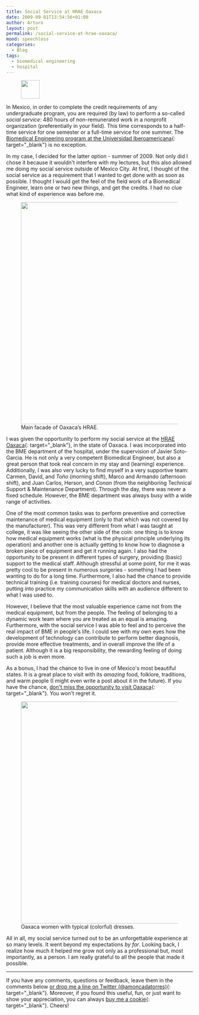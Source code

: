 ```yaml
---
title: Social Service at HRAE Oaxaca
date: 2009-09-01T13:54:56+01:00
author: Arturo
layout: post
permalink: /social-service-at-hrae-oaxaca/
mood: speechless
categories:
  - Blog
tags:
  - biomedical engineering
  - hospital
---
```

<figure class="alignleft">
	<img width="50" src="../multimedia/icons/mexico.png"/>
</figure>

In Mexico, in order to complete the credit requirements of any undergraduate program, you are required (by law) to perform a so-called *social service*: 480 hours of non-remunerated work in a nonprofit organization (preferentially in your field). This time corresponds to a half-time service for one semester or a full-time service for one summer. The [Biomedical Engineering program at the Universidad Iberoamericana](https://ibero.mx/licenciaturas/licenciatura-en-ingenier-biom-dica){: target="_blank"} is no exception.

In my case, I decided for the latter option - summer of 2009. Not only did I chose it because it wouldn't interfere with my lectures, but this also allowed me doing my social service outside of Mexico City. At first, I thought of the social service as a requirement that I wanted to get done with as soon as possible. I thought I would get the feel of the field work of a Biomedical Engineer, learn one or two new things, and get the credits. I had no clue what kind of experience was before me.

<figure class="aligncenter">
	<img width="600" src="../multimedia/photos/hrae.jpg"/>
  <figcaption>Main facade of Oaxaca’s HRAE.</figcaption>
</figure>

<!--more-->

I was given the opportunity to perform my social service at the [HRAE Oaxaca](http://www.hraeoaxaca.salud.gob.mx/){: target="_blank"}, in the state of Oaxaca. I was incorporated into the BME department of the hospital, under the supervision of Javier Soto-Garcia. He is not only a very competent Biomedical Engineer, but also a great person that took real concern in my stay and (learning) experience. Additionally, I was also very lucky to find myself in a very supportive team: Carmen, David, and *Toño* (morning shift), Marco and Armando (afternoon shift), and Juan Carlos, Herson, and *Conan* (from the neighboring Technical Support & Maintenance Department). Through the day, there was never a fixed schedule. However, the BME department was always busy with a wide range of activities.

One of the most common tasks was to perform preventive and corrective maintenance of medical equipment (only to that which was not covered by the manufacturer). This was very different from what I was taught at college, it was like seeing the other side of the coin: one thing is to know how medical equipment works (what is the physical principle underlying its operation) and another one is actually getting to know how to diagnose a broken piece of equipment and get it running again. I also had the opportunity to be present in different types of surgery, providing (basic) support to the medical staff. Although stressful at some point, for me it was pretty cool to be present in numerous surgeries - something I had been wanting to do for a long time. Furthermore, I also had the chance to provide technical training (i.e. training courses) for medical doctors and nurses, putting into practice my communication skills with an audience different to what I was used to.

However, I believe that the most valuable experience came not from the medical equipment, but from the people. The feeling of belonging to a dynamic work team where you are treated as an equal is amazing. Furthermore, with the social service I was able to feel and to perceive the real impact of BME in people's life. I could see with my own eyes how the development of technology can contribute to perform better diagnosis, provide more effective treatments, and in overall improve the life of a patient. Although it is a big responsibility, the rewarding feeling of doing such a job is even more.

As a bonus, I had the chance to live in one of Mexico's most beautiful states. It is a great place to visit with its *amazing* food, folklore, traditions, and warm people (I might even write a post about it in the future). If you have the chance, [don't miss the opportunity to visit Oaxaca](https://www.visitmexico.com/en/main-destinations/oaxaca/oaxaca){: target="_blank"}. You won't regret it.

<figure class="aligncenter">
	<img width="600" src="../multimedia/photos/oaxaca.jpg"/>
  <figcaption>Oaxaca women with typical (colorful) dresses.</figcaption>
</figure>

All in all, my social service turned out to be an unforgettable experience at so many levels. It went beyond my expectations *by far*. Looking back, I realize how much it helped me grow not only as a professional but, most importantly, as a person. I am really grateful to all the people that made it possible.

----------
If you have any comments, questions or feedback, leave them in the comments below [or drop me a line on Twitter (@amoncadatorres)](http://www.twitter.com/amoncadatorres){: target="_blank"}. Moreover, if you found this useful, fun, or just want to show your appreciation, you can always [buy me a cookie](https://www.buymeacoffee.com/amoncadatorres){: target="_blank"}. Cheers!
